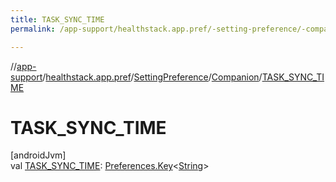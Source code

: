 ```yaml
---
title: TASK_SYNC_TIME
permalink: /app-support/healthstack.app.pref/-setting-preference/-companion/-t-a-s-k_-s-y-n-c_-t-i-m-e.html

---
```

//[app-support](/app-support.html)/[healthstack.app.pref](../../index.html)/[SettingPreference](../index.html)/[Companion](index.html)/[TASK_SYNC_TIME](-t-a-s-k_-s-y-n-c_-t-i-m-e.html)



# TASK_SYNC_TIME



[androidJvm]\
val [TASK_SYNC_TIME](-t-a-s-k_-s-y-n-c_-t-i-m-e.html): [Preferences.Key](https://developer.android.com/reference/kotlin/androidx/datastore/preferences/core/Preferences.Key.html)&lt;[String](https://kotlinlang.org/api/latest/jvm/stdlib/kotlin/-string/index.html)&gt;





